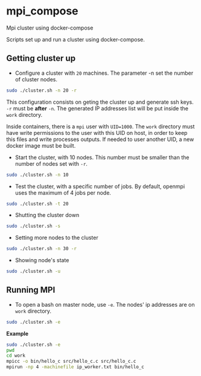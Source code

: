 # mpi_compose
Mpi cluster using docker-compose

Scripts set up and run a cluster using docker-compose.

<!--
## Building image or getting it from DockerHub

To create an image:

```bash
sudo ./build_image.sh
```
This image create a user `mpi` with `UID=1000`. This is useful to share the directory `work` with the host and the cluster nodes.

To get an image from DockerHub:
```bash
sudo docker pull darlon/mpi
sudo docker tag darlon/mpi mpi
```
-->

## Getting cluster up

- Configure a cluster with `20` machines. The parameter -n set the number of cluster nodes.

```bash
sudo ./cluster.sh -n 20 -r
```

This configuration consists on geting the cluster up and generate ssh keys. `-r` must be **after** `-n`. The generated IP addresses list will be put inside the `work` directory. 

Inside containers, there is a `mpi` user with `UID=1000`. The `work` directory must have write permissions to the user with this UID on host, in order to keep this files and write processes outputs. If needed to user another UID, a new docker image must be built.


- Start the cluster, with 10 nodes. This number must be smaller than the number of nodes set with `-r`.
```bash
sudo ./cluster.sh -n 10
```

- Test the cluster, with a specific number of jobs. By default, openmpi uses the maximum of 4 jobs per node.
```bash
sudo ./cluster.sh -t 20
```

- Shutting the cluster down
```bash
sudo ./cluster.sh -s
```

- Setting more nodes to the cluster
```bash
sudo ./cluster.sh -n 30 -r
```

- Showing node's state
```bash
sudo ./cluster.sh -u
```

## Running MPI
- To open a bash on master node, use `-e`. The nodes' ip addresses are on `work` directory.
```bash
sudo ./cluster.sh -e
```

**Example**  
```bash
sudo ./cluster.sh -e
pwd
cd work
mpicc -o bin/hello_c src/hello_c.c src/hello_c.c
mpirun -np 4 -machinefile ip_worker.txt bin/hello_c
```

